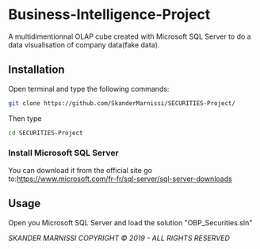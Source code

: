 # Business-Intelligence-Project

A multidimentionnal OLAP cube created with Microsoft SQL Server to do a data visualisation of company data(fake data).

## Installation

Open terminal and type the following commands: 

```bash
git clone https://github.com/SkanderMarnissi/SECURITIES-Project/
```
Then type 

```bash
cd SECURITIES-Project
```
### Install Microsoft SQL Server

You can download it from the official site go to:https://www.microsoft.com/fr-fr/sql-server/sql-server-downloads 

## Usage

Open you Microsoft SQL Server and load the solution "OBP_Securities.sln"
  
*SKANDER MARNISSI COPYRIGHT © 2019 - ALL RIGHTS RESERVED*